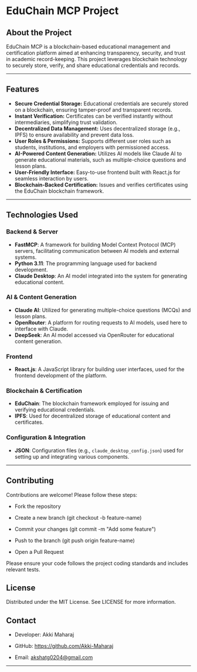 # EduChain MCP Project

## About the Project

EduChain MCP is a blockchain-based educational management and certification platform aimed at enhancing transparency, security, and trust in academic record-keeping. This project leverages blockchain technology to securely store, verify, and share educational credentials and records.

---

## Features

- **Secure Credential Storage:** Educational credentials are securely stored on a blockchain, ensuring tamper-proof and transparent records.
- **Instant Verification:** Certificates can be verified instantly without intermediaries, simplifying trust validation.
- **Decentralized Data Management:** Uses decentralized storage (e.g., IPFS) to ensure availability and prevent data loss.
- **User Roles & Permissions:** Supports different user roles such as students, institutions, and employers with permissioned access.
- **AI-Powered Content Generation:** Utilizes AI models like Claude AI to generate educational materials, such as multiple-choice questions and lesson plans.
- **User-Friendly Interface:** Easy-to-use frontend built with React.js for seamless interaction by users.
- **Blockchain-Backed Certification:** Issues and verifies certificates using the EduChain blockchain framework.


---

## Technologies Used

### Backend & Server

- **FastMCP**: A framework for building Model Context Protocol (MCP) servers, facilitating communication between AI models and external systems.
- **Python 3.11**: The programming language used for backend development.
- **Claude Desktop**: An AI model integrated into the system for generating educational content.

### AI & Content Generation

- **Claude AI**: Utilized for generating multiple-choice questions (MCQs) and lesson plans.
- **OpenRouter**: A platform for routing requests to AI models, used here to interface with Claude.
- **DeepSeek**: An AI model accessed via OpenRouter for educational content generation.

### Frontend

- **React.js**: A JavaScript library for building user interfaces, used for the frontend development of the platform.

### Blockchain & Certification

- **EduChain**: The blockchain framework employed for issuing and verifying educational credentials.
- **IPFS**: Used for decentralized storage of educational content and certificates.

### Configuration & Integration

- **JSON**: Configuration files (e.g., `claude_desktop_config.json`) used for setting up and integrating various components.


---

## Contributing
Contributions are welcome! Please follow these steps:

- Fork the repository

- Create a new branch (git checkout -b feature-name)

- Commit your changes (git commit -m "Add some feature")

- Push to the branch (git push origin feature-name)

- Open a Pull Request

Please ensure your code follows the project coding standards and includes relevant tests.

## License
Distributed under the MIT License. See LICENSE for more information.

## Contact
- Developer: Akki Maharaj

- GitHub: https://github.com/Akki-Maharaj

- Email: akshatg0204@gmail.com

---

